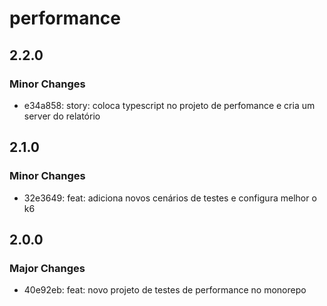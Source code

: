 # performance

## 2.2.0

### Minor Changes

- e34a858: story: coloca typescript no projeto de perfomance e cria um server do relatório

## 2.1.0

### Minor Changes

- 32e3649: feat: adiciona novos cenários de testes e configura melhor o k6

## 2.0.0

### Major Changes

- 40e92eb: feat: novo projeto de testes de performance no monorepo
